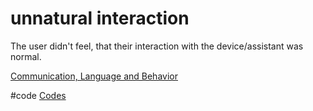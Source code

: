 # unnatural interaction
The user didn't feel, that their interaction with the device/assistant was normal.

[Communication, Language and Behavior](output/themes/Communication,%20Language%20and%20Behavior.md)

#code [Codes](output/codes/Codes.md)